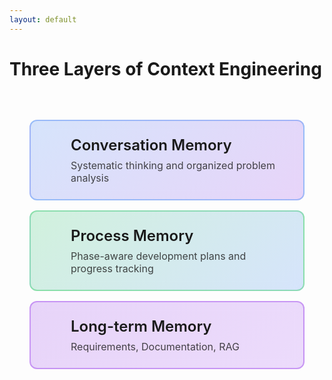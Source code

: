 ```yaml
---
layout: default
---
```


# Three Layers of Context Engineering

<div class="three-layers-container">
  <div class="layer layer-conversation">
    <div class="layer-icon">
      <uim-comment-alt class="text-5xl text-blue-400"/>
    </div>
    <div class="layer-content">
      <h3>Conversation Memory</h3>
      <p>Systematic thinking and organized problem analysis</p>
    </div>
  </div>
  
  <div class="layer layer-process">
    <div class="layer-icon">
      <uim-process class="text-5xl text-green-400"/>
    </div>
    <div class="layer-content">
      <h3>Process Memory</h3>
      <p>Phase-aware development plans and progress tracking</p>
    </div>
  </div>
  
  <div class="layer layer-longterm">
    <div class="layer-icon">
      <uim-document-layout-left class="text-5xl text-purple-400"/>
    </div>
    <div class="layer-content">
      <h3>Long-term Memory</h3>
      <p>Requirements, Documentation, RAG</p>
    </div>
  </div>
</div>

<style scoped>
.three-layers-container {
  display: flex;
  flex-direction: column;
  gap: 1rem;
  max-width: 800px;
  margin: 2rem auto;
  padding: 2rem;
}

.layer {
  display: flex;
  align-items: center;
  padding: 1.5rem 2rem;
  border-radius: 12px;
  backdrop-filter: blur(10px);
  border: 2px solid;
  transition: transform 0.2s ease;
}

.layer:hover {
  transform: translateX(10px);
}

.layer-conversation {
  background: linear-gradient(135deg, rgba(59, 130, 246, 0.2), rgba(147, 51, 234, 0.2));
  border-color: rgba(59, 130, 246, 0.4);
}

.layer-process {
  background: linear-gradient(135deg, rgba(34, 197, 94, 0.2), rgba(59, 130, 246, 0.2));
  border-color: rgba(34, 197, 94, 0.4);
}

.layer-longterm {
  background: linear-gradient(135deg, rgba(147, 51, 234, 0.2), rgba(168, 85, 247, 0.2));
  border-color: rgba(147, 51, 234, 0.4);
}

.layer-icon {
  margin-right: 2rem;
  flex-shrink: 0;
  display: flex;
  align-items: center;
  justify-content: center;
}

.layer-content h3 {
  margin: 0 0 0.5rem 0;
  font-size: 1.5rem;
  font-weight: 600;
}

.layer-content p {
  margin: 0;
  font-size: 1rem;
  opacity: 0.8;
}
</style>

<!--

**Speaker Notes:**
Main message: Three-layer framework provides practical structure for maintaining and delivering clear context to AI systems

- Three layers
- Practical framework
- Clear context

*Transition: This leads us to a fundamental shift in how we think about engineering.*

...

Once you establish clear thinking, you need a practical framework to maintain and provide that clarity. This is the three-layer context engineering approach I developed while building workflows. 

Layer 1 is Rich Conversation Context - organizing your thinking systematically, asking the right questions, clarifying requirements methodically. 

Layer 2 is Process Memory - phase-aware development plans that track what phase you're in, what decisions you've made, what's been completed. 

Layer 3 is Long-term Memory - requirements, architecture, and design documents that preserve your thinking across conversations and sessions. This may as well be captured outside the system, e. g. in knowledge databases connected via RAG. 

These three layers provide the context AI needs to transform from chaotic assistant to capable execution partner.

-->
